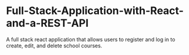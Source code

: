 # Full-Stack-Application-with-React-and-a-REST-API
A full stack react application that allows users to register and log in to create, edit, and delete school courses. 

